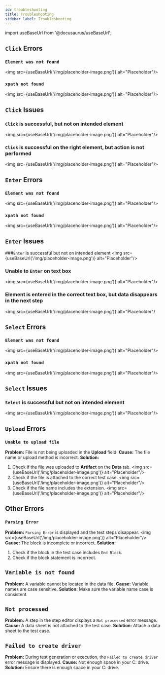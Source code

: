 ```yaml
---
id: troubleshooting
title: Troubleshooting
sidebar_label: Troubleshooting
---
```


import useBaseUrl from '@docusaurus/useBaseUrl';

## `Click` Errors
### `Element was not found`
<img src={useBaseUrl('/img/placeholder-image.png')} alt="Placeholder"/>
### `xpath not found`
<img src={useBaseUrl('/img/placeholder-image.png')} alt="Placeholder"/>


## `Click` Issues
### `Click` is successful, but not on intended element
<img src={useBaseUrl('/img/placeholder-image.png')} alt="Placeholder"/>
### `Click` is successful on the right element, but action is not performed
<img src={useBaseUrl('/img/placeholder-image.png')} alt="Placeholder"/>


## `Enter` Errors
### `Element was not found`
<img src={useBaseUrl('/img/placeholder-image.png')} alt="Placeholder"/>
### `xpath not found`
<img src={useBaseUrl('/img/placeholder-image.png')} alt="Placeholder"/>


## `Enter` Issues
###`Enter` is successful but not on intended element
<img src={useBaseUrl('/img/placeholder-image.png')} alt="Placeholder"/>
### Unable to `Enter` on text box
<img src={useBaseUrl('/img/placeholder-image.png')} alt="Placeholder"/>
### Element is entered in the correct text box, but data disappears in the next step
<img src={useBaseUrl('/img/placeholder-image.png')} alt="Placeholder"/


## `Select` Errors
### `Element was not found`
<img src={useBaseUrl('/img/placeholder-image.png')} alt="Placeholder"/>
### `xpath not found`
<img src={useBaseUrl('/img/placeholder-image.png')} alt="Placeholder"/>


## `Select` Issues
### `Select` is successful but not on intended element
<img src={useBaseUrl('/img/placeholder-image.png')} alt="Placeholder"/>


## `Upload` Errors
### `Unable to upload file`
**Problem:** File is not being uploaded in the **Upload** field.
**Cause:** The file name or upload method is incorrect.
**Solution:**
  1. Check if the file was uploaded to **Artifact** on the **Data** tab.
      <img src={useBaseUrl('/img/placeholder-image.png')} alt="Placeholder"/>
  2. Check if the file is attached to the correct test case.
      <img src={useBaseUrl('/img/placeholder-image.png')} alt="Placeholder"/>
  3. Check if the file name includes the extension.
      <img src={useBaseUrl('/img/placeholder-image.png')} alt="Placeholder"/>


## Other Errors
### `Parsing Error`
**Problem:** `Parsing Error` is displayed and the test steps disappear.
<img src={useBaseUrl('/img/placeholder-image.png')} alt="Placeholder"/>
**Cause:** The block is incomplete or incorrect.
**Solution:**
  1. Check if the block in the test case includes `End Block`.
  2. Check if the block statement is incorrect.
## `Variable is not found`
**Problem:** A variable cannot be located in the data file.
**Cause:** Variable names are case sensitive.
**Solution:** Make sure the variable name case is consistent.
## `Not processed`
**Problem:** A step in the step editor displays a `Not processed` error message.
**Cause:** A data sheet is not attached to the test case.
**Solution:** Attach a data sheet to the test case.
## `Failed to create driver`
**Problem:** During test generation or execution, the `Failed to create driver` error message is displayed.
**Cause:** Not enough space in your C: drive.
**Solution:** Ensure there is enough space in your C: drive.
